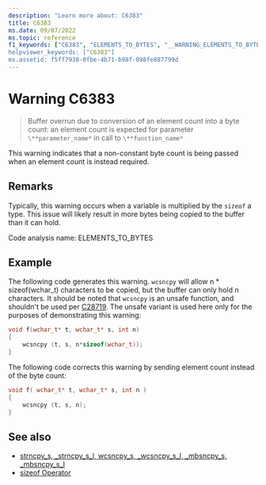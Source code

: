 ```yaml
---
description: "Learn more about: C6383"
title: C6383
ms.date: 09/07/2022
ms.topic: reference
f1_keywords: ["C6383", "ELEMENTS_TO_BYTES", "__WARNING_ELEMENTS_TO_BYTES]
helpviewer_keywords: ["C6383"]
ms.assetid: f5ff7938-0fbe-4b71-b98f-098fe887799d
---
```

# Warning C6383

> Buffer overrun due to conversion of an element count into a byte count: an element count is expected for parameter `\**parameter_name*` in call to `\**function_name*`

This warning indicates that a non-constant byte count is being passed when an element count is instead required.

## Remarks

Typically, this warning occurs when a variable is multiplied by the `sizeof` a type. This issue will likely result in more bytes being copied to the buffer than it can hold.

Code analysis name: ELEMENTS_TO_BYTES

## Example

The following code generates this warning. `wcsncpy` will allow n \* sizeof(wchar_t) characters to be copied, but the buffer can only hold n characters. It should be noted that `wcsncpy` is an unsafe function, and shouldn't be used per [C28719](/windows-hardware/drivers/devtest/28719-banned-api-usage-use-updated-function-replacement). The unsafe variant is used here only for the purposes of demonstrating this warning:

```cpp
void f(wchar_t* t, wchar_t* s, int n)
{
    wcsncpy (t, s, n*sizeof(wchar_t));
}
```

The following code corrects this warning by sending element count instead of the byte count:

```cpp
void f( wchar_t* t, wchar_t* s, int n )
{
    wcsncpy (t, s, n);
}
```

## See also

- [strncpy_s, _strncpy_s_l, wcsncpy_s, _wcsncpy_s_l, _mbsncpy_s, _mbsncpy_s_l](../c-runtime-library/reference/strncpy-s-strncpy-s-l-wcsncpy-s-wcsncpy-s-l-mbsncpy-s-mbsncpy-s-l.md)
- [sizeof Operator](../cpp/sizeof-operator.md)
